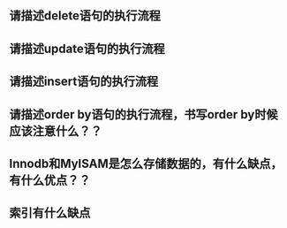 ## 请描述delete语句的执行流程


## 请描述update语句的执行流程


## 请描述insert语句的执行流程

## 请描述order by语句的执行流程，书写order by时候应该注意什么？？


## Innodb和MyISAM是怎么存储数据的，有什么缺点，有什么优点？？

## 索引有什么缺点
